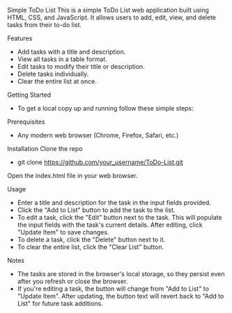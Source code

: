 Simple ToDo List
  This is a simple ToDo List web application built using HTML, CSS, and JavaScript. It allows users to add, edit, view, and delete tasks from their to-do list.

Features
  - Add tasks with a title and description.
  - View all tasks in a table format.
  - Edit tasks to modify their title or description.
  - Delete tasks individually.
  - Clear the entire list at once.

Getting Started
  - To get a local copy up and running follow these simple steps:

Prerequisites
  - Any modern web browser (Chrome, Firefox, Safari, etc.)

Installation
  Clone the repo
  - git clone https://github.com/your_username/ToDo-List.git

Open the index.html file in your web browser.

Usage
  - Enter a title and description for the task in the input fields provided.
  - Click the "Add to List" button to add the task to the list.
  - To edit a task, click the "Edit" button next to the task. This will populate the input fields with the task's current details. After editing, click "Update Item" to save changes.
  - To delete a task, click the "Delete" button next to it.
  - To clear the entire list, click the "Clear List" button.

Notes
  - The tasks are stored in the browser's local storage, so they persist even after you refresh or close the browser.
  - If you're editing a task, the button will change from "Add to List" to "Update Item". After updating, the button text will revert back to "Add to List" for future task additions.